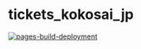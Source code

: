 # tickets_kokosai_jp
[![pages-build-deployment](https://github.com/JVM3S/tickets_kokosai_jp/actions/workflows/pages/pages-build-deployment/badge.svg)](https://github.com/JVM3S/tickets_kokosai_jp/actions/workflows/pages/pages-build-deployment)
